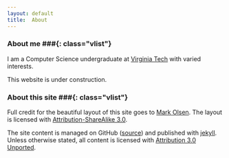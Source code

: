 ```yaml
---
layout: default
title:  About
---
```


### About me ###{: class="vlist"}
I am a Computer Science undergraduate at
[Virginia Tech](http://www.cs.vt.edu) with
varied interests.

This website is under construction.

### About this site ###{: class="vlist"}
Full credit for the beautiful layout of this site goes to
[Mark Olsen](https://github.com/olesenm/olesenm.github.com).
The layout is licensed with 
[Attribution-ShareAlike 3.0](http://creativecommons.org/licenses/by-sa/3.0/).

The site content is managed on GitHub
([source](http://github.com/bamos/bamos.github.com))
and published with [jekyll](http://jekyllrb.com).
Unless otherwise stated, all content is licensed with
[Attribution 3.0 Unported](http://creativecommons.org/licenses/by/3.0/deed.en_US).
